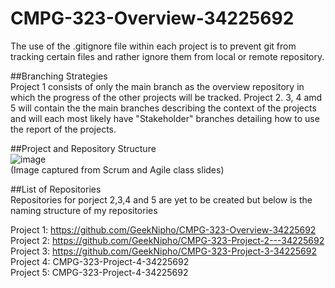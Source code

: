 # CMPG-323-Overview-34225692

The use of the .gitignore file within each project is to prevent git from tracking certain files and rather ignore them from local or remote repository. 

##Branching Strategies <br />
Project 1 consists of only the main branch as the overview repository in which the progress of the other projects will be tracked.
Project 2. 3, 4 amd 5 will contain the the main branches describing the context of the projects and will each most likely have "Stakeholder" branches detailing how to use the report of the projects.


##Project and Repository Structure <br />
![image](https://user-images.githubusercontent.com/107882888/185408777-36cefc3a-8e15-4fec-b15a-f39f4262d12a.png) <br />
(Image captured from Scrum and Agile class slides)

##List of Repositories <br />
Repositories for porject 2,3,4 and 5 are yet to be created but below is the naming structure of my repositories <br />

Project 1: https://github.com/GeekNipho/CMPG-323-Overview-34225692 <br />
Project 2: https://github.com/GeekNipho/CMPG-323-Project-2---34225692 <br />
Project 3: https://github.com/GeekNipho/CMPG-323-Project-3-34225692
Project 4: CMPG-323-Project-4-34225692 <br />
Project 5: CMPG-323-Project-4-34225692
